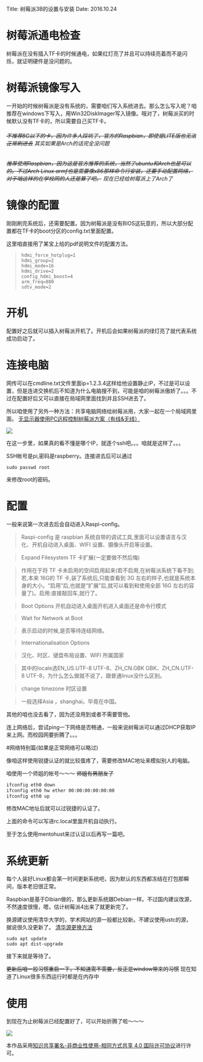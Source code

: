 Title: 树莓派3B的设置与安装
Date: 2016.10.24
# 树莓派通电检查

树莓派在没有插入TF卡的时候通电，如果红灯亮了并且可以持续亮着而不是闪烁，就证明硬件是没问题的。

# 树莓派镜像写入

一开始的时候树莓派是没有系统的，需要咱们写入系统进去。那么怎么写入呢？咱推荐在windows下写入，用Win32DiskImager写入镜像。哦对了，树莓派买的时候默认没有TF卡的，所以需要自己买TF卡。

###### ~~不推荐8G以下的卡，因为许多人踩坑了，官方的Raspbian，即使是LITE版也无法正常刷进去~~ 其实如果是Arch的话完全没问题

###### ~~推荐使用Raspbian，因为这是官方推荐的系统，当然了ubuntu和Arch也是可以的。不过Arch Linux armf也是需要像x86那样命令行安装，还要手动配置网络，对于咱这样的在学校网的人还是算了吧。~~ 现在已经给树莓派上了Arch了

# 镜像的配置

刚刚刷完系统后，还需要配置。因为树莓派是没有BIOS这玩意的，所以大部分配置都在TF卡的boot分区的config.txt里面配置。

这里咱直接用了某宝上给的pdf说明文件的配置方法。

> ```
> hdmi_force_hotplug=1
> hdmi_group=2
> hdmi_mode=16
> hdmi_drive=2
> config_hdmi_boost=4
> arm_freq=800
> sdtv_mode=2
> ```

# 开机

配置好之后就可以插入树莓派开机了。开机后会如果树莓派的绿灯亮了就代表系统成功启动了。

# 连接电脑

网传可以在cmdline.txt文件里面ip=1.2.3.4这样给他设置静止IP，不过是可以设置，但是连进交换机后不知道为什么电脑搜不到，可能是咱的树莓派傲娇了。。。不过在配置好后又可以直接在局域网里面找到并且SSH进去了。

所以咱使用了另外一种方法：共享电脑网络给树莓派用，大家一起在一个局域网里面。
[无显示器使用PC远程控制树莓派方案（有线&无线）](http://qiita.com/CoffeeDog/items/d1ad4e53373935701b1a)

![](https://qiita-image-store.s3.amazonaws.com/0/99696/9f2a976f-d868-7e47-93aa-b27160f7e86d.png)

在这一步里，如果真的看不懂是哪个IP，就逐个ssh吧。。。咱就是这样了。。。

SSH帐号是pi,密码是raspberry。连接进去后可以通过

`sudo passwd root`

来修改root的密码。

# 配置

一般来说第一次进去后会自动进入Raspi-config。

> Raspi-config 是 raspbian 系统自带的调试工具,里面可以设置语言与汉化、开机自动进入桌面、WIFI 设置、摄像头开启等设置。

> Expand Filesystem TF 卡扩展(一定要做不然后悔)

> 作用在于将 TF 卡未启用的空间启用起来(若不启用,在树莓派系统下看不到;若,本来 16G的 TF 卡,装了系统后,只能查看到 3G 左右的样子,也就是系统本身的大小。“启用”后,也就是“扩展”后,就可以看到和使用全部 16G 左右的容量了)。启用:直接敲回车,就行了。

> Boot Options
> 开机自动进入桌面开机进入桌面还是命令行模式

> Wait for Network at Boot

> 表示启动的时候,是否等待连结网络。

> Internationalisation Options

> 汉化、时区、键盘布局设置、WIFI 所属国家

> 其中的locale选EN_US.UTF-8 UTF-8、ZH_CN.GBK GBK、ZH_CN.UTF-8 UTF-8，为什么怎么做就不说了，跟普通linux没什么区别。

> change timezone 时区设置

> 一般选择Asia ，shanghai。毕竟在中国。

其他的咱也没去看了，因为还没用到或者不需要管他。

连上网络后，尝试ping一下网络是否畅通，一般来说树莓派可以通过DHCP获取IP来上网。而校园网要折腾了。。。

#网络特别篇(如果是正常网络可以略过)

像咱这样使用锐捷认证的就比较蛋疼了，需要修改MAC地址来模拟别人的电脑。

咱使用一个师姐的帐号～～～ ~~师姐有男朋友了~~

```Bash
ifconfig eth0 down
ifconfig eth0 hw ether 00:00:00:00:00:00
ifconfig eth0 up
```

修改MAC地址后就可以过锐捷的认证了。

上面的命令可以写进rc.local里面开机自动执行。

至于怎么使用mentohust来过认证以后再写一篇吧。

# 系统更新

每个人装好Linux都会第一时间更新系统吧，因为默认的东西都冻结在打包那瞬间，版本老旧很正常。

Raspbian是基于Dibian做的，那么更新系统跟Debian一样。不过国内建议改源，不然速度很慢，嗯，估计树莓派4出来了就更新完了。

换源建议使用清华大学的，学术网站的源一般都比较新。不建议使用ustc的源，据说很久没更新了。
[清华源更换方法](https://mirrors.tuna.tsinghua.edu.cn/help/raspbian/)

```
sudo apt update
sudo apt dist-upgrade
```

接下来就是等待了。

~~更新后咱一般习惯重启一下，不知道需不需要，反正是window带来的习惯~~ 现在知道了Linux很多东西运行时都是在内存中

# 使用

到现在为止树莓派已经配置好了，可以开始折腾了啦～～～

![](https://i.creativecommons.org/l/by-nc-sa/4.0/88x31.png)

本作品采用[知识共享署名-非商业性使用-相同方式共享 4.0 国际许可协议](http://creativecommons.org/licenses/by-nc-sa/4.0/)进行许可。
